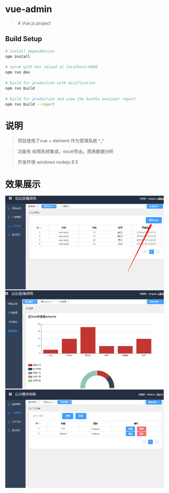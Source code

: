 # vue-admin

> A Vue.js project

## Build Setup

``` bash
# install dependencies
npm install

# serve with hot reload at localhost:8080
npm run dev

# build for production with minification
npm run build

# build for production and view the bundle analyzer report
npm run build --report
```
# 说明


>  项目使用了vue + element 作为管理系统 ^_^

>  功能有 权限系统集成，excel导出，图表数据分析

>  开发环境 windows  nodejs 8.5

# 效果展示
![image](https://github.com/awhlmycn/vue-admin/blob/master/demo/1.png)
![image](https://github.com/awhlmycn/vue-admin/blob/master/demo/2.png)
![image](https://github.com/awhlmycn/vue-admin/blob/master/demo/3.png)


